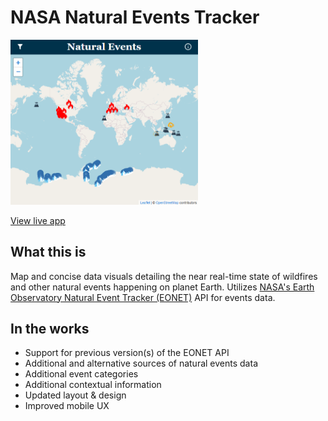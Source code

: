 # NASA Natural Events Tracker

<a href="https://natural-events.netlify.app" target="_blank"><img src="https://raw.githubusercontent.com/blsmxiu47/natural-events/main/images/app-screenshot.png" alt="natural-events-app-screenshot" width="300"/>

View live app</a>

## What this is
Map and concise data visuals detailing the near real-time state of wildfires and other natural events happening on planet Earth. Utilizes <a href="https://eonet.gsfc.nasa.gov/what-is-eonet" target="_blank">NASA's Earth Observatory Natural Event Tracker (EONET)</a> API for events data.

## In the works
- Support for previous version(s) of the EONET API
- Additional and alternative sources of natural events data
- Additional event categories
- Additional contextual information
- Updated layout & design
- Improved mobile UX
